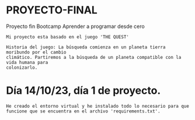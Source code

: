 # PROYECTO-FINAL
Proyecto fin Bootcamp Aprender a programar desde cero

    Mi proyecto esta basado en el juego 'THE QUEST'

    Historia del juego: La búsqueda comienza en un planeta tierra moribundo por el cambio
    climático. Partiremos a la búsqueda de un planeta compatible con la vida humana para
    colonizarlo.

# Día 14/10/23, día 1 de proyecto.
    He creado el entorno virtual y he instalado todo lo necesario para que funcione que se encuentra en el archivo 'requirements.txt'. 